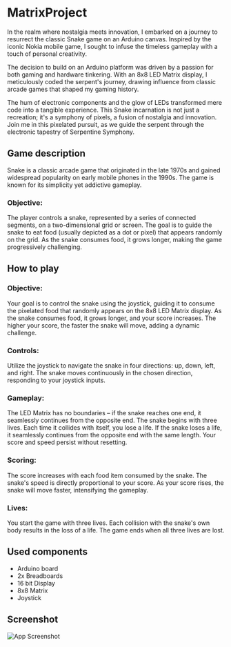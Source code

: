 # MatrixProject
In the realm where nostalgia meets innovation, I embarked on a journey to resurrect the classic Snake game on an Arduino canvas. Inspired by the iconic Nokia mobile game, I sought to infuse the timeless gameplay with a touch of personal creativity.

The decision to build on an Arduino platform was driven by a passion for both gaming and hardware tinkering. With an 8x8 LED Matrix display, I meticulously coded the serpent's journey, drawing influence from classic arcade games that shaped my gaming history.

The hum of electronic components and the glow of LEDs transformed mere code into a tangible experience. This Snake incarnation is not just a recreation; it's a symphony of pixels, a fusion of nostalgia and innovation. Join me in this pixelated pursuit, as we guide the serpent through the electronic tapestry of Serpentine Symphony.

## Game description
Snake is a classic arcade game that originated in the late 1970s and gained widespread popularity on early mobile phones in the 1990s. The game is known for its simplicity yet addictive gameplay.

### Objective:
The player controls a snake, represented by a series of connected segments, on a two-dimensional grid or screen. The goal is to guide the snake to eat food (usually depicted as a dot or pixel) that appears randomly on the grid. As the snake consumes food, it grows longer, making the game progressively challenging.

## How to play
### Objective:
Your goal is to control the snake using the joystick, guiding it to consume the pixelated food that randomly appears on the 8x8 LED Matrix display.
As the snake consumes food, it grows longer, and your score increases. The higher your score, the faster the snake will move, adding a dynamic challenge.

### Controls:
Utilize the joystick to navigate the snake in four directions: up, down, left, and right.
The snake moves continuously in the chosen direction, responding to your joystick inputs.

### Gameplay:
The LED Matrix has no boundaries – if the snake reaches one end, it seamlessly continues from the opposite end.
The snake begins with three lives. Each time it collides with itself, you lose a life.
If the snake loses a life, it seamlessly continues from the opposite end with the same length. Your score and speed persist without resetting.

### Scoring:
The score increases with each food item consumed by the snake.
The snake's speed is directly proportional to your score. As your score rises, the snake will move faster, intensifying the gameplay.

### Lives:
You start the game with three lives.
Each collision with the snake's own body results in the loss of a life.
The game ends when all three lives are lost.

## Used components
* Arduino board
* 2x Breadboards
* 16 bit Display
* 8x8 Matrix
* Joystick

## Screenshot
![App Screenshot](https://i.imgur.com/N46NO93.jpg)
